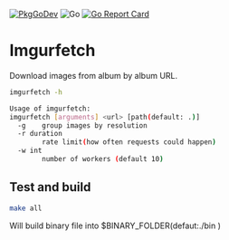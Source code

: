 [![PkgGoDev](https://pkg.go.dev/badge/github.com/struckoff/imgurfetch)](https://pkg.go.dev/github.com/struckoff/imgurfetch)
![Go](https://github.com/struckoff/imgurfetch/workflows/Go/badge.svg?branch=master)
[![Go Report Card](https://goreportcard.com/badge/github.com/struckoff/imgurfetch)](https://goreportcard.com/report/github.com/struckoff/imgurfetch)


# Imgurfetch
Download images from album by album URL.

```sh
imgurfetch -h

Usage of imgurfetch:
imgurfetch [arguments] <url> [path(default: .)]
  -g	group images by resolution
  -r duration
    	rate limit(how often requests could happen)
  -w int
    	number of workers (default 10)

```

## Test and build
```sh
make all
```

Will build binary file into $BINARY_FOLDER(defaut:./bin )
